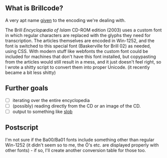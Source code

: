 ## What is Brillcode?

A very apt name [given](https://jhmccloskey.tripod.com/ei/index.htm) to the encoding we're dealing with.

The Brill *Encyclopædia of Islam* CD-ROM edition (2003) uses a custom font in which regular characters are replaced with the glyphs they need for transcription.
The articles themselves are encoded in Win-1252, and the font is switched to this special font (Baskerville for Brill 02) as needed, using CSS.
With modern stuff like webfonts the custom font could be included for machines that don't have this font installed, but copypasting from the articles would still result in a mess, and it just doesn't feel right, so I wrote a shitty script to convert them into proper Unicode. (it recently became a bit less shitty)

## Further goals
- [ ] iterating over the entire encyclopedia
- [ ] (possibly) reading directly from the CD or an image of the CD.
- [ ] output to something like [slob](https://github.com/itkach/slob)

## Postscript
I'm not sure if the Ba00/Ba01 fonts include something other than regular Win-1252 (it didn't seem so to me, the Ö's etc. are displayed properly with other fonts) - if so, I'll create another conversion table for those too.
